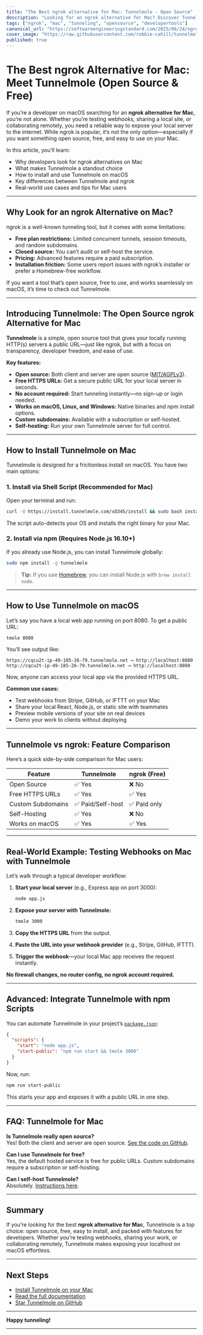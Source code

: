 ```yaml
---
title: "The Best ngrok alternative for Mac: Tunnelmole - Open Source"
description: "Looking for an ngrok alternative for Mac? Discover Tunnelmole, a free, open source tunneling tool that makes sharing your localhost on macOS fast and easy."
tags: ["ngrok", "mac", "tunneling", "opensource", "developertools"]
canonical_url: "https://softwareengineeringstandard.com/2025/06/24/ngrok-alternative-for-mac/"
cover_image: "https://raw.githubusercontent.com/robbie-cahill/tunnelmole-client/main/docs/img/tunnelmole-demo.gif"
published: true
---
```


# The Best ngrok Alternative for Mac: Meet Tunnelmole (Open Source & Free)

If you’re a developer on macOS searching for an **ngrok alternative for Mac**, you’re not alone. Whether you’re testing webhooks, sharing a local site, or collaborating remotely, you need a reliable way to expose your local server to the internet. While ngrok is popular, it’s not the only option—especially if you want something open source, free, and easy to use on your Mac.

In this article, you’ll learn:

- Why developers look for ngrok alternatives on Mac
- What makes Tunnelmole a standout choice
- How to install and use Tunnelmole on macOS
- Key differences between Tunnelmole and ngrok
- Real-world use cases and tips for Mac users

---

## Why Look for an ngrok Alternative on Mac?

ngrok is a well-known tunneling tool, but it comes with some limitations:

- **Free plan restrictions:** Limited concurrent tunnels, session timeouts, and random subdomains.
- **Closed source:** You can’t audit or self-host the service.
- **Pricing:** Advanced features require a paid subscription.
- **Installation friction:** Some users report issues with ngrok’s installer or prefer a Homebrew-free workflow.

If you want a tool that’s open source, free to use, and works seamlessly on macOS, it’s time to check out Tunnelmole.

---

## Introducing Tunnelmole: The Open Source ngrok Alternative for Mac

**Tunnelmole** is a simple, open source tool that gives your locally running HTTP(s) servers a public URL—just like ngrok, but with a focus on transparency, developer freedom, and ease of use.

**Key features:**

- **Open source:** Both client and server are open source ([MIT/AGPLv3](https://github.com/robbie-cahill/tunnelmole-client#is-tunnelmole-fully-open-source)).
- **Free HTTPS URLs:** Get a secure public URL for your local server in seconds.
- **No account required:** Start tunneling instantly—no sign-up or login needed.
- **Works on macOS, Linux, and Windows:** Native binaries and npm install options.
- **Custom subdomains:** Available with a subscription or self-hosted.
- **Self-hosting:** Run your own Tunnelmole server for full control.

---

## How to Install Tunnelmole on Mac

Tunnelmole is designed for a frictionless install on macOS. You have two main options:

### 1. Install via Shell Script (Recommended for Mac)

Open your terminal and run:

```bash
curl -O https://install.tunnelmole.com/xD345/install && sudo bash install
```

The script auto-detects your OS and installs the right binary for your Mac.

### 2. Install via npm (Requires Node.js 16.10+)

If you already use Node.js, you can install Tunnelmole globally:

```bash
sudo npm install -g tunnelmole
```

> **Tip:** If you use [Homebrew](https://brew.sh/), you can install Node.js with `brew install node`.

---

## How to Use Tunnelmole on macOS

Let’s say you have a local web app running on port 8080. To get a public URL:

```bash
tmole 8080
```

You’ll see output like:

```
https://cqcu2t-ip-49-185-26-79.tunnelmole.net ⟶ http://localhost:8080
http://cqcu2t-ip-49-185-26-79.tunnelmole.net ⟶ http://localhost:8080
```

Now, anyone can access your local app via the provided HTTPS URL.

**Common use cases:**

- Test webhooks from Stripe, GitHub, or IFTTT on your Mac
- Share your local React, Node.js, or static site with teammates
- Preview mobile versions of your site on real devices
- Demo your work to clients without deploying

---

## Tunnelmole vs ngrok: Feature Comparison

Here’s a quick side-by-side comparison for Mac users:

| Feature                | Tunnelmole                | ngrok (Free)           |
|------------------------|---------------------------|------------------------|
| Open Source            | ✅ Yes                    | ❌ No                  |
| Free HTTPS URLs        | ✅ Yes                    | ✅ Yes                 |
| Custom Subdomains      | ✅ Paid/Self-host         | ✅ Paid only           |
| Self-Hosting           | ✅ Yes                    | ❌ No                  |
| Works on macOS         | ✅ Yes                    | ✅ Yes                 |

---

## Real-World Example: Testing Webhooks on Mac with Tunnelmole

Let’s walk through a typical developer workflow:

1. **Start your local server** (e.g., Express app on port 3000):

    ```bash
    node app.js
    ```

2. **Expose your server with Tunnelmole:**

    ```bash
    tmole 3000
    ```

3. **Copy the HTTPS URL** from the output.

4. **Paste the URL into your webhook provider** (e.g., Stripe, GitHub, IFTTT).

5. **Trigger the webhook**—your local Mac app receives the request instantly.

**No firewall changes, no router config, no ngrok account required.**

---

## Advanced: Integrate Tunnelmole with npm Scripts

You can automate Tunnelmole in your project’s [`package.json`](content/example-article.md:line):

```json
{
  "scripts": {
    "start": "node app.js",
    "start-public": "npm run start && tmole 3000"
  }
}
```

Now, run:

```bash
npm run start-public
```

This starts your app and exposes it with a public URL in one step.

---

## FAQ: Tunnelmole for Mac

**Is Tunnelmole really open source?**  
Yes! Both the client and server are open source. [See the code on GitHub](https://github.com/robbie-cahill/tunnelmole-client).

**Can I use Tunnelmole for free?**  
Yes, the default hosted service is free for public URLs. Custom subdomains require a subscription or self-hosting.

**Can I self-host Tunnelmole?**  
Absolutely. [Instructions here](https://github.com/robbie-cahill/tunnelmole-service/).

---

## Summary

If you’re looking for the best **ngrok alternative for Mac**, Tunnelmole is a top choice: open source, free, easy to install, and packed with features for developers. Whether you’re testing webhooks, sharing your work, or collaborating remotely, Tunnelmole makes exposing your localhost on macOS effortless.

---

## Next Steps

- [Install Tunnelmole on your Mac](https://tunnelmole.com/?utm_source=ngrok-alternative-mac-article)
- [Read the full documentation](https://github.com/robbie-cahill/tunnelmole-client#readme)
- [Star Tunnelmole on GitHub](https://github.com/robbie-cahill/tunnelmole-client)

---

**Happy tunneling!**

---
